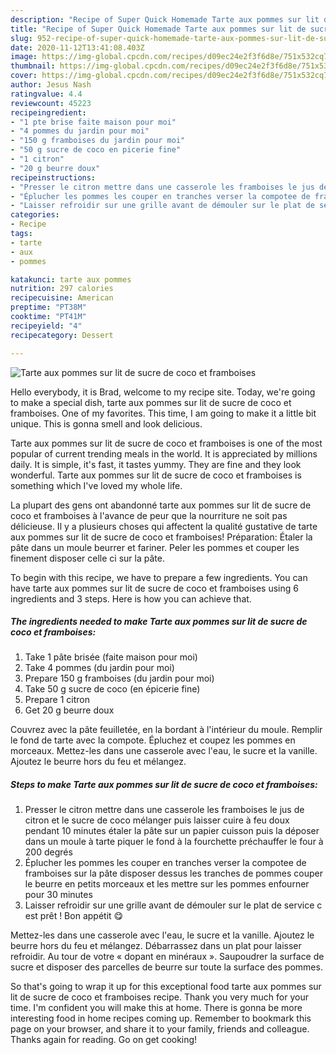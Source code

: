 ```yaml
---
description: "Recipe of Super Quick Homemade Tarte aux pommes sur lit de sucre de coco et framboises"
title: "Recipe of Super Quick Homemade Tarte aux pommes sur lit de sucre de coco et framboises"
slug: 952-recipe-of-super-quick-homemade-tarte-aux-pommes-sur-lit-de-sucre-de-coco-et-framboises
date: 2020-11-12T13:41:08.403Z
image: https://img-global.cpcdn.com/recipes/d09ec24e2f3f6d8e/751x532cq70/tarte-aux-pommes-sur-lit-de-sucre-de-coco-et-framboises-photo-principale-de-la-recette.jpg
thumbnail: https://img-global.cpcdn.com/recipes/d09ec24e2f3f6d8e/751x532cq70/tarte-aux-pommes-sur-lit-de-sucre-de-coco-et-framboises-photo-principale-de-la-recette.jpg
cover: https://img-global.cpcdn.com/recipes/d09ec24e2f3f6d8e/751x532cq70/tarte-aux-pommes-sur-lit-de-sucre-de-coco-et-framboises-photo-principale-de-la-recette.jpg
author: Jesus Nash
ratingvalue: 4.4
reviewcount: 45223
recipeingredient:
- "1 pte brise faite maison pour moi"
- "4 pommes du jardin pour moi"
- "150 g framboises du jardin pour moi"
- "50 g sucre de coco en picerie fine"
- "1 citron"
- "20 g beurre doux"
recipeinstructions:
- "Presser le citron mettre dans une casserole les framboises le jus de citron et le sucre de coco mélanger puis laisser cuire à feu doux pendant 10 minutes étaler la pâte sur un papier cuisson puis la déposer dans un moule à tarte piquer le fond à la fourchette préchauffer le four à 200 degrés"
- "Éplucher les pommes les couper en tranches verser la compotee de framboises sur la pâte disposer dessus les tranches de pommes couper le beurre en petits morceaux et les mettre sur les pommes enfourner pour 30 minutes"
- "Laisser refroidir sur une grille avant de démouler sur le plat de service c est prêt ! Bon appétit 😋"
categories:
- Recipe
tags:
- tarte
- aux
- pommes

katakunci: tarte aux pommes 
nutrition: 297 calories
recipecuisine: American
preptime: "PT38M"
cooktime: "PT41M"
recipeyield: "4"
recipecategory: Dessert

---
```



![Tarte aux pommes sur lit de sucre de coco et framboises](https://img-global.cpcdn.com/recipes/d09ec24e2f3f6d8e/751x532cq70/tarte-aux-pommes-sur-lit-de-sucre-de-coco-et-framboises-photo-principale-de-la-recette.jpg)

Hello everybody, it is Brad, welcome to my recipe site. Today, we're going to make a special dish, tarte aux pommes sur lit de sucre de coco et framboises. One of my favorites. This time, I am going to make it a little bit unique. This is gonna smell and look delicious.

Tarte aux pommes sur lit de sucre de coco et framboises is one of the most popular of current trending meals in the world. It is appreciated by millions daily. It is simple, it's fast, it tastes yummy. They are fine and they look wonderful. Tarte aux pommes sur lit de sucre de coco et framboises is something which I've loved my whole life.

La plupart des gens ont abandonné tarte aux pommes sur lit de sucre de coco et framboises à l&#39;avance de peur que la nourriture ne soit pas délicieuse. Il y a plusieurs choses qui affectent la qualité gustative de tarte aux pommes sur lit de sucre de coco et framboises! Préparation: Étaler la pâte dans un moule beurrer et fariner. Peler les pommes et couper les finement disposer celle ci sur la pâte.


To begin with this recipe, we have to prepare a few ingredients. You can have tarte aux pommes sur lit de sucre de coco et framboises using 6 ingredients and 3 steps. Here is how you can achieve that.

<!--inarticleads1-->

##### The ingredients needed to make Tarte aux pommes sur lit de sucre de coco et framboises:

1. Take 1 pâte brisée (faite maison pour moi)
1. Take 4 pommes (du jardin pour moi)
1. Prepare 150 g framboises (du jardin pour moi)
1. Take 50 g sucre de coco (en épicerie fine)
1. Prepare 1 citron
1. Get 20 g beurre doux


Couvrez avec la pâte feuilletée, en la bordant à l&#39;intérieur du moule. Remplir le fond de tarte avec la compote. Épluchez et coupez les pommes en morceaux. Mettez-les dans une casserole avec l&#39;eau, le sucre et la vanille. Ajoutez le beurre hors du feu et mélangez. 

<!--inarticleads2-->

##### Steps to make Tarte aux pommes sur lit de sucre de coco et framboises:

1. Presser le citron mettre dans une casserole les framboises le jus de citron et le sucre de coco mélanger puis laisser cuire à feu doux pendant 10 minutes étaler la pâte sur un papier cuisson puis la déposer dans un moule à tarte piquer le fond à la fourchette préchauffer le four à 200 degrés
1. Éplucher les pommes les couper en tranches verser la compotee de framboises sur la pâte disposer dessus les tranches de pommes couper le beurre en petits morceaux et les mettre sur les pommes enfourner pour 30 minutes
1. Laisser refroidir sur une grille avant de démouler sur le plat de service c est prêt ! Bon appétit 😋


Mettez-les dans une casserole avec l&#39;eau, le sucre et la vanille. Ajoutez le beurre hors du feu et mélangez. Débarrassez dans un plat pour laisser refroidir. Au tour de votre « dopant en minéraux ». Saupoudrer la surface de sucre et disposer des parcelles de beurre sur toute la surface des pommes. 

So that's going to wrap it up for this exceptional food tarte aux pommes sur lit de sucre de coco et framboises recipe. Thank you very much for your time. I'm confident you will make this at home. There is gonna be more interesting food in home recipes coming up. Remember to bookmark this page on your browser, and share it to your family, friends and colleague. Thanks again for reading. Go on get cooking!
